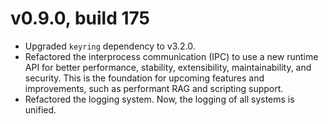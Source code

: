 # v0.9.0, build 175
- Upgraded `keyring` dependency to v3.2.0.
- Refactored the interprocess communication (IPC) to use a new runtime API for better performance, stability, extensibility, maintainability, and security. This is the foundation for upcoming features and improvements, such as performant RAG and scripting support.
- Refactored the logging system. Now, the logging of all systems is unified.